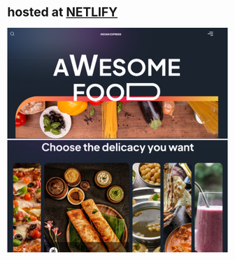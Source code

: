 # hosted at [NETLIFY](https://master--stunning-muffin-bdb7bb.netlify.app/)

![image info](./image.png)
![image info](./image2.png)
